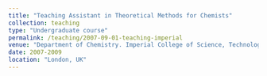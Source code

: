 ```yaml
---
title: "Teaching Assistant in Theoretical Methods for Chemists"
collection: teaching
type: "Undergraduate course"
permalink: /teaching/2007-09-01-teaching-imperial
venue: "Department of Chemistry. Imperial College of Science, Technology and Medicine"
date: 2007-2009
location: "London, UK"
---
```


